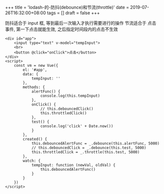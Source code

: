 +++
title = 'lodash-的-防抖(debounce)和节流(throttle)'
date = 2019-07-26T16:32:00+08:00
tags = []
draft = false
+++

防抖适合于 input 框, 等到最后一次输入才执行需要进行的操作
节流适合于 点击事件, 第一下点击就能生效, 之后指定时间段内的点击不生效

```
<div id="app">
    <input type="text" v-model="tempInput">
    <br>
    <button @click="onClick">点击</button>
</div>
<script>
    const vm = new Vue({
        el: '#app',
        data: {
            tempInput: ''
        },
        methods: {
            alertFunc() {
                console.log(this.tempInput)
            },
            onClick() {
                // this.debouncedClick()
                this.throttledClick()
            },
            test() {
                console.log('click' + Date.now())
            }
        },
        created() {
            this.debouncedAlertFunc = _.debounce(this.alertFunc, 5000)
            // this.debouncedClick = _.debounce(this.test, 5000)
            this.throttledClick = _.throttle(this.test, 5000)
        },
        watch: {
            tempInput: function (newVal, oldVal) {
                this.debouncedAlertFunc()
            }
        }
    })
</script>
```


